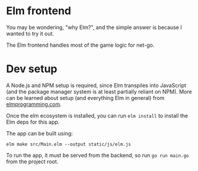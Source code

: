 # Elm frontend

You may be wondering, "why Elm?", and the simple answer is
because I wanted to try it out.

The Elm frontend handles most of the game logic for net-go.

# Dev setup

A Node.js and NPM setup is required, since Elm transpiles into
JavaScript (and the package manager system is at least
partially reliant on NPM). More can be learned about setup
(and everything Elm in general) from [elmprogramming.com](https://elmprogramming.com/).

Once the elm ecosystem is installed, you can run `elm install`
to install the Elm deps for this app.

The app can be built using:
```
elm make src/Main.elm --output static/js/elm.js
```

To run the app, it must be served from the backend, so run
`go run main.go` from the project root.
